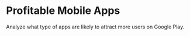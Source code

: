 # Profitable Mobile Apps

Analyze what type of apps are likely to attract more users on Google Play.